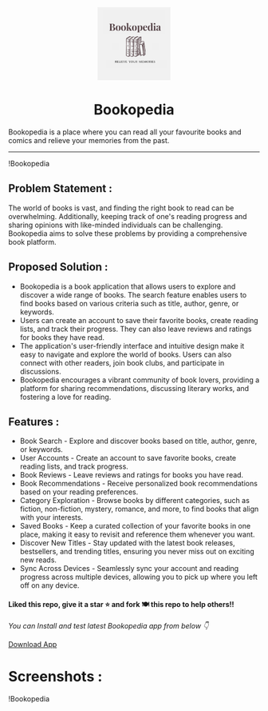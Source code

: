 <p align="center">
    <a href="https://github.com/ishasachan/Bookopedia">
        <img alt="Bookopedia" src="https://github.com/ishasachan/Bookopedia/blob/main/assets/images/logo.png" width="146">
    </a>
</p>

<h1 align="center">
    Bookopedia
</h1>



Bookopedia is a place where you can read all your favourite books and comics and relieve your memories from the past. 

***
!Bookopedia

## Problem Statement :
The world of books is vast, and finding the right book to read can be overwhelming. Additionally, keeping track of one's reading progress and sharing opinions with like-minded individuals can be challenging. Bookopedia aims to solve these problems by providing a comprehensive book platform.

## Proposed Solution :
- Bookopedia is a book application that allows users to explore and discover a wide range of books. The search feature enables users to find books based on various criteria such as title, author, genre, or keywords.
- Users can create an account to save their favorite books, create reading lists, and track their progress. They can also leave reviews and ratings for books they have read.
- The application's user-friendly interface and intuitive design make it easy to navigate and explore the world of books. Users can also connect with other readers, join book clubs, and participate in discussions.
- Bookopedia encourages a vibrant community of book lovers, providing a platform for sharing recommendations, discussing literary works, and fostering a love for reading.


## Features :
- Book Search - Explore and discover books based on title, author, genre, or keywords.
- User Accounts - Create an account to save favorite books, create reading lists, and track progress.
- Book Reviews - Leave reviews and ratings for books you have read.
- Book Recommendations - Receive personalized book recommendations based on your reading preferences.
- Category Exploration - Browse books by different categories, such as fiction, non-fiction, mystery, romance, and more, to find books that align with your interests.
- Saved Books - Keep a curated collection of your favorite books in one place, making it easy to revisit and reference them whenever you want.
- Discover New Titles - Stay updated with the latest book releases, bestsellers, and trending titles, ensuring you never miss out on exciting new reads.
- Sync Across Devices - Seamlessly sync your account and reading progress across multiple devices, allowing you to pick up where you left off on any device.

#### Liked this repo, give it a star ⭐ and fork 🍽️ this repo to help others!!

*You can Install and test latest Bookopedia app from below 👇* <br> 

<a id="raw-url" href="https://github.com/ishasachan/Bookopedia/releases/download/v1/Bookopedia.apk">Download App</a>

# Screenshots :
!Bookopedia